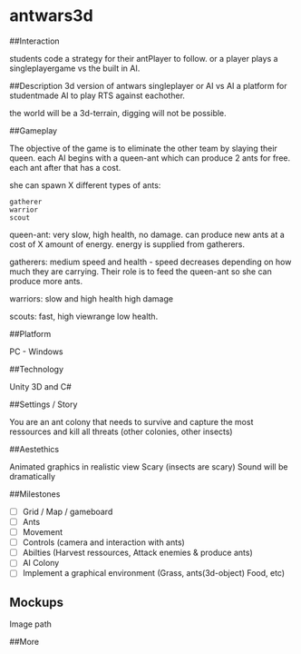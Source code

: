 # antwars3d

##Interaction

students code a strategy for their antPlayer to follow.
or a player plays a singleplayergame vs the built in AI.

##Description
3d version of antwars singleplayer or AI vs AI
a platform for studentmade AI to play RTS against eachother.


the world will be a 3d-terrain, digging will not be possible.


##Gameplay

The objective of the game is to eliminate the other team by slaying their queen.
each AI begins with a queen-ant which can produce 2 ants for free.
each ant after that has a cost.

she can spawn X different types of ants:

	gatherer
	warrior
	scout

queen-ant: very slow, high health, no damage.
		can produce new ants at a cost of X amount of energy.
		energy is supplied from gatherers.

gatherers: 
	medium speed and health - speed decreases depending on how much they are carrying.
	Their role is to feed the queen-ant so she can produce more ants.

warriors: slow and high health high damage

scouts: fast, high viewrange low health.


##Platform

PC - Windows

##Technology

Unity 3D and C#

##Settings / Story

You are an ant colony that needs to survive and capture the most ressources and kill all threats (other colonies, other insects)

##Aestethics 

Animated graphics in realistic view
Scary (insects are scary)
Sound will be dramatically


##Milestones

 - [ ] Grid / Map / gameboard
 - [ ] Ants
 - [ ] Movement
 - [ ] Controls (camera and interaction with ants)
 - [ ] Abilties (Harvest ressources, Attack enemies & produce ants)
 - [ ] AI Colony
 - [ ] Implement a graphical environment (Grass, ants(3d-object) Food, etc)
 
 ## Mockups
 
 Image path
 
 ##More
 
 